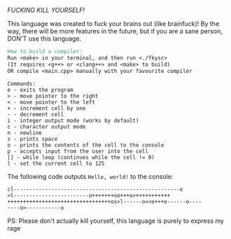 *FUCKING KILL YOURSELF!*

This language was created to fuck your brains out (like brainfuck)! By the way, there will be more features in the future,
but if you are a sane person, DON'T use this language.

```Makefile
How to build a compiler:  
Run <make> in your terminal, and then run <./fkysc>
(It requires <g++> or <clang++> and <make> to build)  
OR compile <main.cpp> manually with your favourite compiler
```

```
Commands:
e - exits the program
> - move pointer to the right
< - move pointer to the left
+ - increment cell by one
- - decrement cell
i - integer output mode (works by default)
c - character output mode
n - newline
s - prints space
o - prints the contents of the cell to the console
p - accepts input from the user into the cell 
[] - while loop (continues while the cell != 0)
l - set the current cell to 125
```

The following code outputs ```Hello, world!``` to the console:
```
cl-----------------------------------------------------o
>l------------------------o+++++++oo+++o>+++++++++++
+++++++++++++++++++++++++++++++++os>l------o<<o+++o------o----
----o>-----------o
```

PS: Please don't actually kill yourself, this language is purely to express my rage
